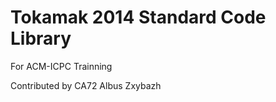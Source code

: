 Tokamak 2014 Standard Code Library
===================================

For ACM-ICPC Trainning

Contributed by CA72 Albus Zxybazh